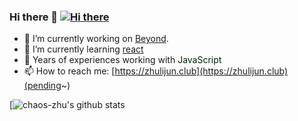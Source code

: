 ### Hi there 👋 [![Hi there](http://www.zpoint.xyz:8080/count/tag.svg?url=github%2Fzpoint)](https://rushter.com/blog/github-profile-markdown/)

<!--
**zpoint/zpoint** is a ✨ _special_ ✨ repository because its `README.md` (this file) appears on your GitHub profile.

Here are some ideas to get you started:

- 🔭 I’m currently working on ...
- 🌱 I’m currently learning ...
- 👯 I’m looking to collaborate on ...
- 🤔 I’m looking for help with ...
- 💬 Ask me about ...
- 📫 How to reach me: ...
- 😄 Pronouns: ...
- ⚡ Fun fact: ...
🌱 I’m currently working on [go-Internals](https://github.com/zpoint/go-Internals) off the work time
-->

- 🔭 I’m currently working on [Beyond](https://cn.beyondsoft.com/).
- 🌱 I’m currently learning [react](https://github.com/facebook/react/)
- 🤔  Years of experiences working with <font color=#020>JavaScript</font>
- 📫 How to reach me: [https://zhulijun.club](https://zhulijun.club)(pending~)

 [![chaos-zhu's github stats](https://github-readme-stats.vercel.app/api/top-langs/?username=chaos-zhu&show_icons=true&theme=gruvbox&layout=compact)
